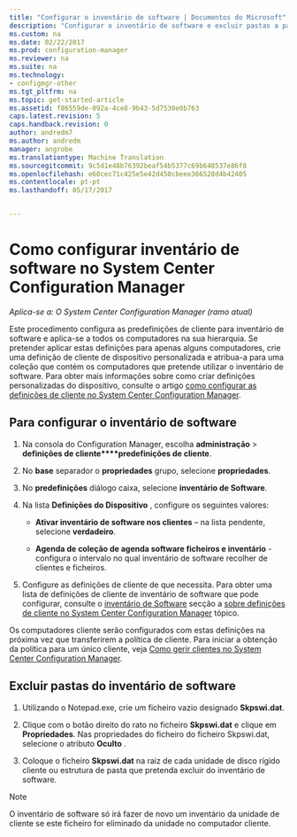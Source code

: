 ```yaml
---
title: "Configurar o inventário de software | Documentos do Microsoft"
description: "Configurar o inventário de software e excluir pastas a partir do inventário de software no Configuration Manager."
ms.custom: na
ms.date: 02/22/2017
ms.prod: configuration-manager
ms.reviewer: na
ms.suite: na
ms.technology:
- configmgr-other
ms.tgt_pltfrm: na
ms.topic: get-started-article
ms.assetid: f86559de-092a-4ce8-9b43-5d7530e0b763
caps.latest.revision: 5
caps.handback.revision: 0
author: andredm7
ms.author: andredm
manager: angrobe
ms.translationtype: Machine Translation
ms.sourcegitcommit: 9c5d1e48b76392beaf54b5377c69b648537e86f8
ms.openlocfilehash: e60cec71c425e5e42d450cbeee366528d4b42405
ms.contentlocale: pt-pt
ms.lasthandoff: 05/17/2017


---
```

# <a name="how-to-configure-software-inventory-in-system-center-configuration-manager"></a>Como configurar inventário de software no System Center Configuration Manager

*Aplica-se a: O System Center Configuration Manager (ramo atual)*

 Este procedimento configura as predefinições de cliente para inventário de software e aplica-se a todos os computadores na sua hierarquia. Se pretender aplicar estas definições para apenas alguns computadores, crie uma definição de cliente de dispositivo personalizada e atribua-a para uma coleção que contém os computadores que pretende utilizar o inventário de software. Para obter mais informações sobre como criar definições personalizadas do dispositivo, consulte o artigo [como configurar as definições de cliente no System Center Configuration Manager](../../../../core/clients/deploy/configure-client-settings.md).  

## <a name="to-configure-software-inventory"></a>Para configurar o inventário de software  

1.  Na consola do Configuration Manager, escolha **administração** > **definições de cliente****predefinições de cliente**.    

4.  No **base** separador o **propriedades** grupo, selecione **propriedades**.  

5.  No **predefinições** diálogo caixa, selecione **inventário de Software**.  

6.  Na lista **Definições do Dispositivo** , configure os seguintes valores:  

    -   **Ativar inventário de software nos clientes** – na lista pendente, selecione **verdadeiro**.  

    -   **Agenda de coleção de agenda software ficheiros e inventário** - configura o intervalo no qual inventário de software recolher de clientes e ficheiros.   

7.  Configure as definições de cliente de que necessita. Para obter uma lista de definições de cliente de inventário de software que pode configurar, consulte o [inventário de Software](../../../../core/clients/deploy/about-client-settings.md#software-inventory) secção a [sobre definições de cliente no System Center Configuration Manager](../../../../core/clients/deploy/about-client-settings.md) tópico.  

 Os computadores cliente serão configurados com estas definições na próxima vez que transferirem a política de cliente. Para iniciar a obtenção da política para um único cliente, veja [Como gerir clientes no System Center Configuration Manager](../../../../core/clients/manage/manage-clients.md).  


## <a name="to-exclude-folders-from-software-inventory"></a>Excluir pastas do inventário de software  

1.  Utilizando o Notepad.exe, crie um ficheiro vazio designado **Skpswi.dat**.  

2.  Clique com o botão direito do rato no ficheiro **Skpswi.dat** e clique em **Propriedades**. Nas propriedades do ficheiro do ficheiro Skpswi.dat, selecione o atributo **Oculto** .  

3.  Coloque o ficheiro **Skpswi.dat** na raiz de cada unidade de disco rígido cliente ou estrutura de pasta que pretenda excluir do inventário de software.  

> [!NOTE]  
>  O inventário de software só irá fazer de novo um inventário da unidade de cliente se este ficheiro for eliminado da unidade no computador cliente.
